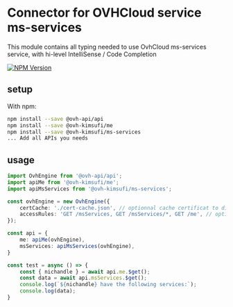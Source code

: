 # Connector for OVHCloud service ms-services

This module contains all typing needed to use OvhCloud ms-services service, with hi-level IntelliSense / Code Completion

[![NPM Version](https://img.shields.io/npm/v/@ovh-kimsufi/ms-services.svg?style=flat)](https://www.npmjs.org/package/@ovh-kimsufi/ms-services)

## setup

With npm:
````bash
npm install --save @ovh-api/api
npm install --save @ovh-kimsufi/me
npm install --save @ovh-kimsufi/ms-services
... Add all APIs you needs
````

## usage

````typescript
import OvhEngine from '@ovh-api/api';
import apiMe from '@ovh-kimsufi/me';
import apiMsServices from '@ovh-kimsufi/ms-services';

const ovhEngine = new OvhEngine({ 
    certCache: './cert-cache.json', // optionnal cache certificat to disk
    accessRules: 'GET /msServices, GET /msServices/*, GET /me', // optionnal limit the requested privileges.
});

const api = {
    me: apiMe(ovhEngine),
    msServices: apiMsServices(ovhEngine),
}

const test = async () => {
    const { nichandle } = await api.me.$get();
    const data = await api.msServices.$get();
    console.log(`${nichandle} have the following services:`);
    console.log(data);
}

````